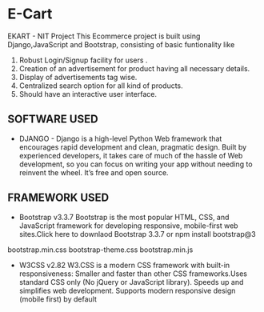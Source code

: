 # E-Cart
EKART - NIT Project 
This Ecommerce project is built using Django,JavaScript and Bootstrap, consisting of basic funtionality like

1. Robust Login/Signup facility for users .
2. Creation of an advertisement for product having all necessary details.
3. Display of advertisements tag wise.
4. Centralized search option for all kind of products.
5. Should have an interactive user interface.

## SOFTWARE USED

* DJANGO - Django is a high-level Python Web framework that encourages rapid development and clean, pragmatic design. Built by experienced developers, it takes care of much of the hassle of Web development, so you can focus on writing your app without needing to reinvent the wheel. It’s free and open source.

## FRAMEWORK USED
* Bootstrap v3.3.7 Bootstrap is the most popular HTML, CSS, and JavaScript framework for developing responsive, mobile-first web               sites.Click here to downlaod Bootstrap 3.3.7 or npm install bootstrap@3

 bootstrap.min.css
 bootstrap-theme.css
 bootstrap.min.js
* W3CSS v2.82 W3.CSS is a modern CSS framework with built-in responsiveness: Smaller and faster than other CSS frameworks.Uses standard     CSS   only (No jQuery or JavaScript library). Speeds up and simplifies web development. Supports modern responsive design (mobile first)   by     default
